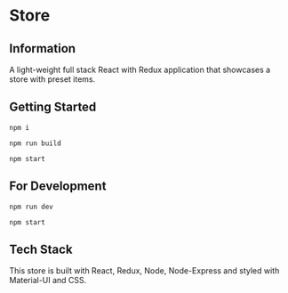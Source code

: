 # Store

## Information

A light-weight full stack React with Redux application that showcases a store with preset items.

## Getting Started

```npm i```

```npm run build```

```npm start```

## For Development

```npm run dev```

```npm start```

## Tech Stack

This store is built with React, Redux, Node, Node-Express and styled with Material-UI and CSS.
